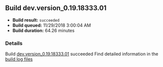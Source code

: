 ## Build dev.version_0.19.18333.01
- **Build result:** `succeeded`
- **Build queued:** 11/29/2018 3:00:04 AM
- **Build duration:** 64.26 minutes
### Details
Build [dev.version_0.19.18333.01](https://winappstudio.visualstudio.com/web/build.aspx?pcguid=a4ef43be-68ce-4195-a619-079b4d9834c2&builduri=vstfs%3a%2f%2f%2fBuild%2fBuild%2f26628) succeeded
Find detailed information in the [build log files](https://uwpctdiags.blob.core.windows.net/buildlogs/dev.version_0.19.18333.01_logs.zip)
